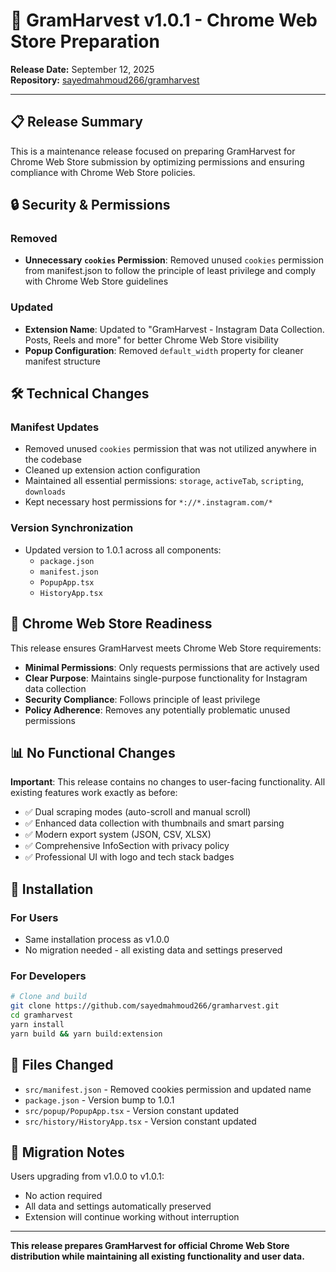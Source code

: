 # 🔧 GramHarvest v1.0.1 - Chrome Web Store Preparation

**Release Date:** September 12, 2025  
**Repository:** [sayedmahmoud266/gramharvest](https://github.com/sayedmahmoud266/gramharvest)

---

## 📋 Release Summary

This is a maintenance release focused on preparing GramHarvest for Chrome Web Store submission by optimizing permissions and ensuring compliance with Chrome Web Store policies.

## 🔒 Security & Permissions

### Removed
- **Unnecessary `cookies` Permission**: Removed unused `cookies` permission from manifest.json to follow the principle of least privilege and comply with Chrome Web Store guidelines

### Updated
- **Extension Name**: Updated to "GramHarvest - Instagram Data Collection. Posts, Reels and more" for better Chrome Web Store visibility
- **Popup Configuration**: Removed `default_width` property for cleaner manifest structure

## 🛠️ Technical Changes

### Manifest Updates
- Removed unused `cookies` permission that was not utilized anywhere in the codebase
- Cleaned up extension action configuration
- Maintained all essential permissions: `storage`, `activeTab`, `scripting`, `downloads`
- Kept necessary host permissions for `*://*.instagram.com/*`

### Version Synchronization
- Updated version to 1.0.1 across all components:
  - `package.json`
  - `manifest.json`
  - `PopupApp.tsx`
  - `HistoryApp.tsx`

## 🎯 Chrome Web Store Readiness

This release ensures GramHarvest meets Chrome Web Store requirements:

- **Minimal Permissions**: Only requests permissions that are actively used
- **Clear Purpose**: Maintains single-purpose functionality for Instagram data collection
- **Security Compliance**: Follows principle of least privilege
- **Policy Adherence**: Removes any potentially problematic unused permissions

## 📊 No Functional Changes

**Important**: This release contains no changes to user-facing functionality. All existing features work exactly as before:

- ✅ Dual scraping modes (auto-scroll and manual scroll)
- ✅ Enhanced data collection with thumbnails and smart parsing
- ✅ Modern export system (JSON, CSV, XLSX)
- ✅ Comprehensive InfoSection with privacy policy
- ✅ Professional UI with logo and tech stack badges

## 🚀 Installation

### For Users
- Same installation process as v1.0.0
- No migration needed - all existing data and settings preserved

### For Developers
```bash
# Clone and build
git clone https://github.com/sayedmahmoud266/gramharvest.git
cd gramharvest
yarn install
yarn build && yarn build:extension
```

## 📝 Files Changed

- `src/manifest.json` - Removed cookies permission and updated name
- `package.json` - Version bump to 1.0.1
- `src/popup/PopupApp.tsx` - Version constant updated
- `src/history/HistoryApp.tsx` - Version constant updated

## 🔄 Migration Notes

Users upgrading from v1.0.0 to v1.0.1:
- No action required
- All data and settings automatically preserved
- Extension will continue working without interruption

---

**This release prepares GramHarvest for official Chrome Web Store distribution while maintaining all existing functionality and user data.**
